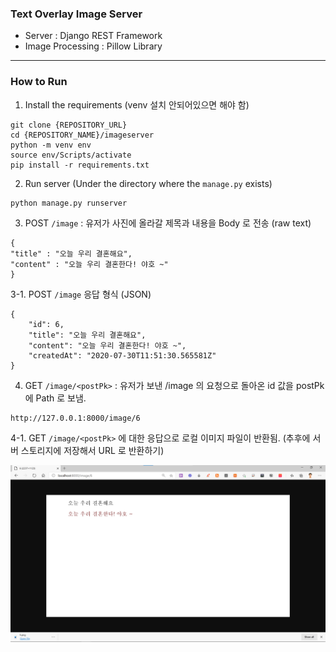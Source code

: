 ### Text Overlay Image Server 
* Server : Django REST Framework
* Image Processing : Pillow Library 



----

### How to Run

1. Install the requirements (venv 설치 안되어있으면 해야 함)

```
git clone {REPOSITORY_URL}
cd {REPOSITORY_NAME}/imageserver
python -m venv env
source env/Scripts/activate
pip install -r requirements.txt
```

2. Run server (Under the directory where the `manage.py` exists)

```
python manage.py runserver 
```

3. POST `/image` : 유저가 사진에 올라갈 제목과 내용을 Body 로 전송 (raw text)	

```
{
"title" : "오늘 우리 결혼해요", 
"content" : "오늘 우리 결혼한다! 야호 ~"
}
```

3-1. POST `/image` 응답 형식 (JSON)

```
{
    "id": 6,
    "title": "오늘 우리 결혼해요",
    "content": "오늘 우리 결혼한다! 야호 ~",
    "createdAt": "2020-07-30T11:51:30.565581Z"
}
```

4. GET `/image/<postPk>` : 유저가 보낸 /image 의 요청으로 돌아온 id 값을 postPk 에 Path 로 보냄.

```
http://127.0.0.1:8000/image/6
```

4-1. GET `/image/<postPk>` 에 대한 응답으로 로컬 이미지 파일이 반환됨. (추후에 서버 스토리지에 저장해서 URL 로 반환하기)

![image-20200730205523393](image-20200730205523393.png)
